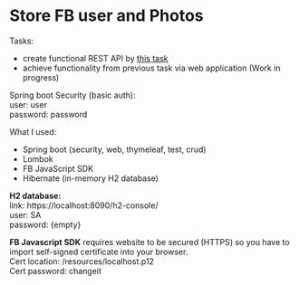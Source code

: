 # Store FB user and Photos

Tasks:
- create functional REST API by [this task](https://github.com/Vergil333/store-fb-photos/wiki/Task)
- achieve functionality from previous task via web application (Work in progress)


Spring boot Security (basic auth):  
user: user  
password: password


What I used:  
- Spring boot (security, web, thymeleaf, test, crud)  
- Lombok  
- FB JavaScript SDK  
- Hibernate (in-memory H2 database)

**H2 database:**  
link: https://localhost:8090/h2-console/    
user: SA  
password: {empty}  

**FB Javascript SDK** requires website to be secured (HTTPS) so you have to import
self-signed certificate into your browser.  
Cert location: /resources/localhost.p12  
Cert password: changeit